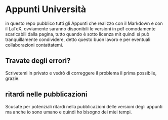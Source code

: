 # Appunti Università
in questo repo pubblico tutti gli Appunti che realizzo con il Markdown e con il LaTeX, ovviamente saranno disponibili le versioni in pdf comodamente scaricabili dalla pagina, tutto quando è sotto licenza mit quindi si può tranquillamente condividere, detto questo buon lavoro e per eventuali collaborazioni contattatemi.
## Travate degli errori?
Scrivetemi in privato e vedrò di correggere il problema il prima possibile, grazie.

## ritardi nelle pubblicazioni
Scusate per potenziali ritardi nella pubblicazioni delle versioni degli appunti ma anche io sono umano e quindi ho bisogno dei miei tempi.
